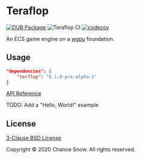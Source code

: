 # Teraflop

[![DUB Package](https://img.shields.io/dub/v/teraflop.svg)](https://code.dlang.org/packages/teraflop)
![Teraflop CI](https://github.com/chances/teraflop-d/workflows/Teraflop%20CI/badge.svg?branch=master)
[![codecov](https://codecov.io/gh/chances/teraflop-d/branch/master/graph/badge.svg?token=5YN3BU7KR3)](https://codecov.io/gh/chances/teraflop-d/)

An ECS game engine on a [wgpu](https://github.com/gfx-rs/wgpu-native) foundation.

## Usage

```json
"dependencies": {
    "terflop": "0.1.0-pre-alpha-1"
}
```

[API Reference](https://chances.github.io/teraflop-d)

TODO: Add a "Hello, World!" example

## License

[3-Clause BSD License](https://opensource.org/licenses/BSD-3-Clause)

Copyright &copy; 2020 Chance Snow. All rights reserved.
